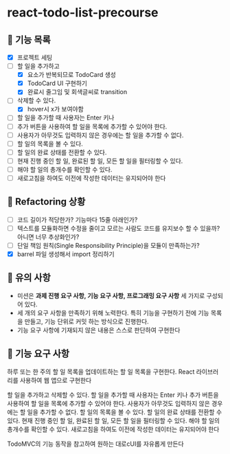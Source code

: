 # react-todo-list-precourse

## 🚀 기능 목록

- [x] 프로젝트 세팅
- [ ] 할 일을 추가하고
  - [x] 요소가 반복되므로 TodoCard 생성
  - [x] TodoCard UI 구현하기
  - [x] 완료시 줄그임 및 회색글씨로 transition
- [ ] 삭제할 수 있다.
  - [x] hover시 x가 보여야함
- [ ] 할 일을 추가할 때 사용자는 Enter 키나
- [ ] 추가 버튼을 사용하여 할 일을 목록에 추가할 수 있어야 한다.
- [ ] 사용자가 아무것도 입력하지 않은 경우에는 할 일을 추가할 수 없다.
- [ ] 할 일의 목록을 볼 수 있다.
- [ ] 할 일의 완료 상태를 전환할 수 있다.
- [ ] 현재 진행 중인 할 일, 완료된 할 일, 모든 할 일을 필터링할 수 있다.
- [ ] 해야 할 일의 총개수를 확인할 수 있다.
- [ ] 새로고침을 하여도 이전에 작성한 데이터는 유지되어야 한다

## 🚀 Refactoring 상황

- [ ] 코드 길이가 적당한가? 기능마다 15줄 아래인가?
- [ ] 텍스트를 모듈화하면 수정을 줄이고 모르는 사람도 코드를 유지보수 할 수 있을까? 아니면 너무 추상화인가?
- [ ] 단일 책임 원칙(Single Responsibility Principle)을 모듈이 만족하는가?
- [x] barrel 파일 생성해서 import 정리하기

## 🚀 유의 사항

- 미션은 **과제 진행 요구 사항, 기능 요구 사항, 프로그래밍 요구 사항** 세 가지로 구성되어 있다.
- 세 개의 요구 사항을 만족하기 위해 노력한다. 특히 기능을 구현하기 전에 기능 목록을 만들고, 기능 단위로 커밋 하는 방식으로 진행한다.
- 기능 요구 사항에 기재되지 않은 내용은 스스로 판단하여 구현한다

## 🚀 기능 요구 사항

하루 또는 한 주의 할 일 목록을 업데이트하는 할 일 목록을 구현한다.
React 라이브러리를 사용하여 웹 앱으로 구현한다

할 일을 추가하고 삭제할 수 있다.
할 일을 추가할 때 사용자는 Enter 키나 추가 버튼을 사용하여 할 일을 목록에 추가할 수 있어야 한다.
사용자가 아무것도 입력하지 않은 경우에는 할 일을 추가할 수 없다.
할 일의 목록을 볼 수 있다.
할 일의 완료 상태를 전환할 수 있다.
현재 진행 중인 할 일, 완료된 할 일, 모든 할 일을 필터링할 수 있다.
해야 할 일의 총개수를 확인할 수 있다.
새로고침을 하여도 이전에 작성한 데이터는 유지되어야 한다

TodoMVC의 기능 동작을 참고하여 원하는 대로cUI를 자유롭게 만든다
